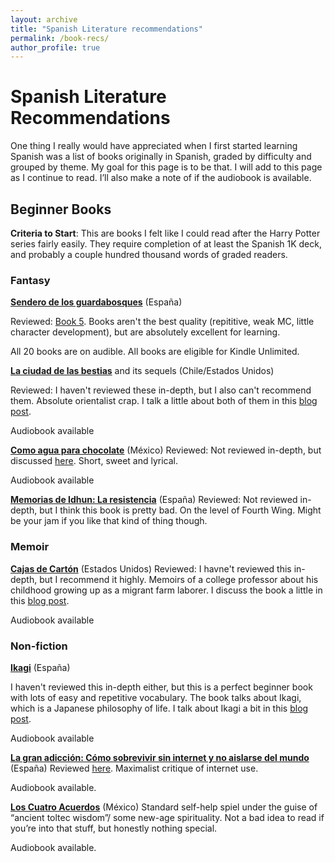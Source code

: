 ```yaml
---
layout: archive
title: "Spanish Literature recommendations"
permalink: /book-recs/
author_profile: true
---
```


# Spanish Literature Recommendations
One thing I really would have appreciated when I first started learning Spanish was a list of books originally in Spanish, graded by difficulty and grouped by theme. My goal for this page is to be that. I will add to this page as I continue to read. I’ll also make a note of if the audiobook is available.

## Beginner Books 

**Criteria to Start**: This are books I felt like I could read after the Harry Potter series fairly easily. They require completion of at least the Spanish 1K deck, and probably a couple hundred thousand words of graded readers.

### Fantasy 

**[Sendero de los guardabosques](https://www.amazon.com/El-Sendero-del-Guardabosques-19-book-series/dp/B08MPS2K2K)** (España) 

Reviewed: [Book 5](https://deusexvita.substack.com/p/review-9-of-2023-el-refugio-secreto). Books aren't the best quality (repititive, weak MC, little character development), but are absolutely excellent for learning.

All 20 books are on audible. All books are eligible for Kindle Unlimited. 

**[La ciudad de las bestias](https://www.amazon.com/La-Ciudad-Bestias-audiolibro/dp/B07JDFCVRJ/ref=sr_1_1?crid=3VELD7PYXYAVI&keywords=ciudad+de+las+bestias&qid=1690580419&sprefix=ciudad+de+las+bestias+%2Caps%2C96&sr=8-1)** and its sequels (Chile/Estados Unidos)

Reviewed: I haven't reviewed these in-depth, but I also can't recommend them. Absolute orientalist crap. I talk a little about both of them in this [blog post](https://medium.com/language-hub/refold-mass-immersion-approach-spanish-400-hour-update-c8649f6ab8de). 

Audiobook available 

**[Como agua para chocolate](https://www.amazon.com/Como-agua-para-chocolate-Spanish-ebook/dp/B004774D14/ref=sr_1_1?crid=1NEP5X2WP5QUW&keywords=Como+agua+para+chocolate&qid=1690587197&s=digital-text&sprefix=como+agua+para+chocolate%2Cdigital-text%2C114&sr=1-1)** (México)
Reviewed: Not reviewed in-depth, but discussed [here](https://medium.com/language-hub/refold-approach-to-language-learning-spanish-800-hour-update-3d8349d6af9b). Short, sweet and lyrical.

Audiobook available

**[Memorias de Idhun: La resistencia](https://www.amazon.com/-/es/Laura-Gallego-ebook/dp/B086SDVMYC/ref=sr_1_1?__mk_es_US=ÅMÅŽÕÑ&crid=2E0S8HH203RQN&dib=eyJ2IjoiMSJ9.X19HNykyplt-wmpibSaEDE0FlowEUmYKQe8bg3LDAek9Vmmx87yr0uRIEQF0vkS5.Y6nqrqdVvghU5eSuczz58cNyar9jB-RvxTe0b6cRI6w&dib_tag=se&keywords=la+resistencia+laura+gallego&qid=1754074038&s=digital-text&sprefix=la+resistencia+laura+gallego%2Cdigital-text%2C57&sr=1-1)** (España) 
Reviewed: Not reviewed in-depth, but I think this book is pretty bad. On the level of Fourth Wing. Might be your jam if you like that kind of thing though. 

### Memoir 

**[Cajas de Cartón](https://www.charmcitybooks.com/item/15rYKab_Kw-Vc4UhWch5qg)** (Estados Unidos)
Reviewed: I havne't reviewed this in-depth, but I recommend it highly. Memoirs of a college professor about his childhood growing up as a migrant farm laborer. I discuss the book a little in this [blog post](https://medium.com/language-hub/refold-mass-immersion-approach-spanish-400-hour-update-c8649f6ab8de). 

Audiobook available

### Non-fiction 

**[Ikagi](https://www.amazon.com/-/es/Francesc-Miralles-ebook/dp/B01CJTWTS0/ref=sr_1_2?__mk_es_US=ÅMÅŽÕÑ&crid=215DHF9RVKJGD&dib=eyJ2IjoiMSJ9._CleEcH7p1gGMRX6v35WqAjnz9V4KrtgOxvb-ulDC8YgvOE3R4kQNbENWVlYgq5Qzf-aI75B-CMsY1CPZMDWtTmkAUrSUsthqwH7hYSgsRhPyxQDnM0iN4mFOwwkt06Hm6OS1ZDfiohco7NyRck5urQRSKsohSF1cYUf2arYeX7kKeEJI3Zdci8L-S9OKfIHp8UDC628sbtBjCU-y-jEhcHXyzT0s97v9hV35YMARtQ.PLR4nLiBTfd3ZXkOJzbDThIzIUuc5kbqDwRsFO2urJA&dib_tag=se&keywords=ikigai&qid=1754074409&s=digital-text&sprefix=ikagi%2Cdigital-text%2C119&sr=1-2)** (España)

I haven't reviewed this in-depth either, but this is a perfect beginner book with lots of easy and repetitive vocabulary. The book talks about Ikagi, which is a Japanese philosophy of life. I talk about Ikagi a bit in this [blog post](https://medium.com/language-hub/refold-approach-to-language-learning-spanish-500-hour-update-6cf2b8263a3c). 

Audiobook available 

**[La gran adicción: Cómo sobrevivir sin internet y no aislarse del mundo](https://www.amazon.com/-/es/gran-adicción-sobrevivir-internet-aislarse/dp/8416601542)** (España)
Reviewed [here](https://deusexvita.substack.com/p/review-1-of-2024-la-gran-addicion). Maximalist critique of internet use.

Audiobook available.

**[Los Cuatro Acuerdos](https://www.charmcitybooks.com/item/-9Urs_UZO6Sty5-V8_d4GA)** (México)
Standard self-help spiel under the guise of “ancient toltec wisdom”/ some new-age spirituality. Not a bad idea to read if you’re into that stuff, but honestly nothing special.

Audiobook available.


